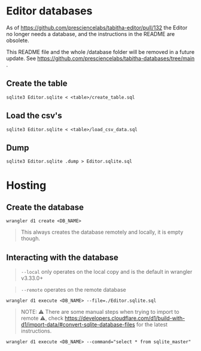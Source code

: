 # Editor databases

As of https://github.com/presciencelabs/tabitha-editor/pull/132 the Editor no longer needs a database, and the instructions in the README are obsolete.

This README file and the whole /database folder will be removed in a future update. See https://github.com/presciencelabs/tabitha-databases/tree/main .

## Create the table

`sqlite3 Editor.sqlite < <table>/create_table.sql`

## Load the csv's

`sqlite3 Editor.sqlite < <table>/load_csv_data.sql`

## Dump

`sqlite3 Editor.sqlite .dump > Editor.sqlite.sql`

# Hosting

## Create the database

`wrangler d1 create <DB_NAME>`

> This always creates the database remotely and locally, it is empty though.

## Interacting with the database

> `--local` only operates on the local copy and is the default in wrangler v3.33.0+

> `--remote` operates on the remote database

`wrangler d1 execute <DB_NAME> --file=./Editor.sqlite.sql`

> NOTE: ⚠️ There are some manual steps when trying to import to remote ⚠️, check https://developers.cloudflare.com/d1/build-with-d1/import-data/#convert-sqlite-database-files for the latest instructions.

`wrangler d1 execute <DB_NAME> --command="select * from sqlite_master"`

